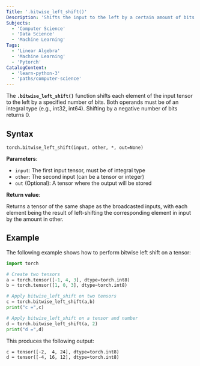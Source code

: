 ```yaml
---
Title: '.bitwise_left_shift()'
Description: 'Shifts the input to the left by a certain amount of bits'
Subjects:
  - 'Computer Science'
  - 'Data Science'
  - 'Machine Learning'
Tags:
  - 'Linear Algebra'
  - 'Machine Learning'
  - 'Pytorch'
CatalogContent:
  - 'learn-python-3'
  - 'paths/computer-science'
---
```


The **`.bitwise_left_shift()`** function shifts each element of the input tensor to the left by a specified number of bits. Both operands must be of an integral type (e.g., int32, int64). Shifting by a negative number of bits returns 0.

## Syntax

```pseudo
torch.bitwise_left_shift(input, other, *, out=None)
```

**Parameters**:

- `input`: 	The first input tensor, must be of integral type
- `other`: The second input (can be a tensor or integer)
- `out` (Optional): A tensor where the output will be stored

**Return value**:

Returns a tensor of the same shape as the broadcasted inputs, with each element being the result of left-shifting the corresponding element in input by the amount in other.

## Example

The following example shows how to perform bitwise left shift on a tensor:

```py
import torch

# Create two tensors
a = torch.tensor([-1, 4, 3], dtype=torch.int8)
b = torch.tensor([1, 0, 3], dtype=torch.int8)

# Apply bitwise_left_shift on two tensors
c = torch.bitwise_left_shift(a,b)
print("c =",c)

# Apply bitwise_left_shift on a tensor and number
d = torch.bitwise_left_shift(a, 2)
print("d =",d)
```

This produces the following output:

```shell
c = tensor([-2,  4, 24], dtype=torch.int8)
d = tensor([-4, 16, 12], dtype=torch.int8)
```
